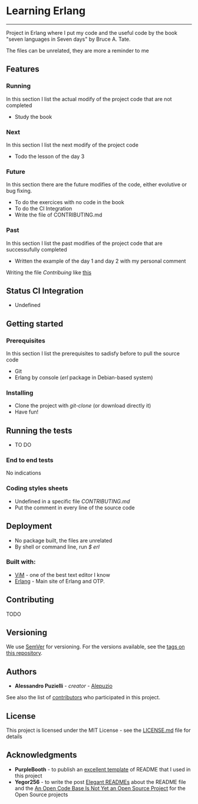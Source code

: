 # Learning Erlang

---------------

Project in Erlang where I put my code and the useful code by the book "seven languages in Seven days" by Bruce A. Tate.


The files can be unrelated, they are more a reminder to me

## Features

### Running

In this section I list the actual modify of the project code that are not completed

* Study the book


### Next

In this section I list the next modify of the project code

* Todo the lesson of the day 3


### Future

In this section there are the future modifies of the code, either evolutive or bug fixing.

* To do the exercices with no code in the book
* To do the CI Integration
* Write the file of CONTRIBUTING.md

### Past

In this section I list the past modifies of the project code that are successufully completed

* Written the example of the day 1 and day 2 with my personal comment 

Writing the file *Contribuing* like [this](https://gist.github.com/PurpleBooth/b24679402957c63ec426/forks)


## Status CI Integration

* Undefined 

## Getting started

### Prerequisites
In this section I list the prerequisites to sadisfy before to pull the source code

* Git
* Erlang by console (_erl_ package in Debian-based system)

### Installing

* Clone the project with *git-clone* (or download directly it)
* Have fun!


## Running the tests

 * TO DO  

### End to end tests

No indications

	
### Coding styles sheets

* Undefined in a specific file _CONTRIBUTING.md_
* Put the comment in every line of the source code

## Deployment
 
* No package built, the files are unrelated
* By shell or command line, run _$ erl_
 
### Built with:

* [ViM](http://www.vim.org) - one of the best text editor I know
* [Erlang](https://www.erlang.com) - Main site of Erlang and OTP. 

## Contributing

TODO 
<!--
Please read the [Contributing.md](http://github.com/alepuzio/organize-media/CONTRIBUTING.md) for the details about the code of conduct and the process for submitting pull requests.
-->
## Versioning

We use [SemVer](http://semver.org/) for versioning. For the versions available, see the [tags on this repository](https://github.com/alepuzio/learning-erlang/tags). 

## Authors

* **Alessandro Puzielli** - *creator* - [Alepuzio](https://github.com/alepuzio)

See also the list of [contributors](https://github.com/alepuzio/learning_erlang/contributors) who participated in this project.

## License

This project is licensed under the MIT License - see the [LICENSE.md](LICENSE.md) file for details

## Acknowledgments

* **PurpleBooth** - to publish an [excellent template](https://gist.github.com/PurpleBooth/109311bb0361f32d87a2) of README that I used in this project 
* **Yegor256** - to write the post [Elegant READMEs](https://www.yegor256.com/2019/04/23/elegant-readme.html) about the README file and the [An Open Code Base Is Not Yet an Open Source Project](https://www.yegor256.com/2018/05/08/open-source-attributes.html) for the Open Source projects
